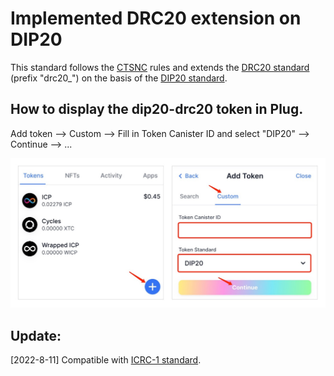 # Implemented DRC20 extension on DIP20

This standard follows the [CTSNC](https://github.com/iclighthouse/DRC_standards/tree/main/CTSNC) rules and extends the [DRC20 standard](https://github.com/iclighthouse/DRC_standards/tree/main/DRC20) (prefix "drc20_") on the basis of the [DIP20 standard](https://github.com/Psychedelic/DIP20).

## How to display the dip20-drc20 token in Plug.

Add token --> Custom --> Fill in Token Canister ID and select "DIP20" --> Continue --> ...

![Plug](plug-dip20.jpg)

## Update:

[2022-8-11] Compatible with [ICRC-1 standard](https://github.com/dfinity/ICRC-1).

   


